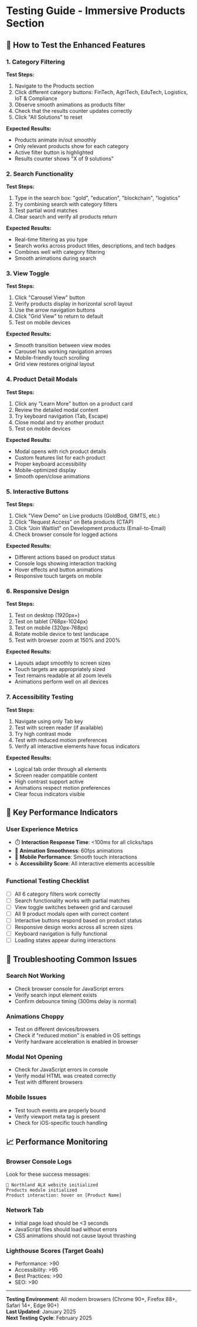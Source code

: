 # Testing Guide - Immersive Products Section

## 🧪 How to Test the Enhanced Features

### **1. Category Filtering**
**Test Steps:**
1. Navigate to the Products section
2. Click different category buttons: FinTech, AgriTech, EduTech, Logistics, IoT & Compliance
3. Observe smooth animations as products filter
4. Check that the results counter updates correctly
5. Click "All Solutions" to reset

**Expected Results:**
- Products animate in/out smoothly
- Only relevant products show for each category
- Active filter button is highlighted
- Results counter shows "X of 9 solutions"

### **2. Search Functionality**
**Test Steps:**
1. Type in the search box: "gold", "education", "blockchain", "logistics"
2. Try combining search with category filters
3. Test partial word matches
4. Clear search and verify all products return

**Expected Results:**
- Real-time filtering as you type
- Search works across product titles, descriptions, and tech badges
- Combines well with category filtering
- Smooth animations during search

### **3. View Toggle**
**Test Steps:**
1. Click "Carousel View" button
2. Verify products display in horizontal scroll layout
3. Use the arrow navigation buttons
4. Click "Grid View" to return to default
5. Test on mobile devices

**Expected Results:**
- Smooth transition between view modes
- Carousel has working navigation arrows
- Mobile-friendly touch scrolling
- Grid view restores original layout

### **4. Product Detail Modals**
**Test Steps:**
1. Click any "Learn More" button on a product card
2. Review the detailed modal content
3. Try keyboard navigation (Tab, Escape)
4. Close modal and try another product
5. Test on mobile devices

**Expected Results:**
- Modal opens with rich product details
- Custom features list for each product
- Proper keyboard accessibility
- Mobile-optimized display
- Smooth open/close animations

### **5. Interactive Buttons**
**Test Steps:**
1. Click "View Demo" on Live products (GoldBod, GIMTS, etc.)
2. Click "Request Access" on Beta products (CTAP)
3. Click "Join Waitlist" on Development products (Email-to-Email)
4. Check browser console for logged actions

**Expected Results:**
- Different actions based on product status
- Console logs showing interaction tracking
- Hover effects and button animations
- Responsive touch targets on mobile

### **6. Responsive Design**
**Test Steps:**
1. Test on desktop (1920px+)
2. Test on tablet (768px-1024px)
3. Test on mobile (320px-768px)
4. Rotate mobile device to test landscape
5. Test with browser zoom at 150% and 200%

**Expected Results:**
- Layouts adapt smoothly to screen sizes
- Touch targets are appropriately sized
- Text remains readable at all zoom levels
- Animations perform well on all devices

### **7. Accessibility Testing**
**Test Steps:**
1. Navigate using only Tab key
2. Test with screen reader (if available)
3. Try high contrast mode
4. Test with reduced motion preferences
5. Verify all interactive elements have focus indicators

**Expected Results:**
- Logical tab order through all elements
- Screen reader compatible content
- High contrast support active
- Animations respect motion preferences
- Clear focus indicators visible

## 🎯 Key Performance Indicators

### **User Experience Metrics**
- ⏱️ **Interaction Response Time**: <100ms for all clicks/taps
- 🎨 **Animation Smoothness**: 60fps animations
- 📱 **Mobile Performance**: Smooth touch interactions
- ♿ **Accessibility Score**: All interactive elements accessible

### **Functional Testing Checklist**
- [ ] All 6 category filters work correctly
- [ ] Search functionality works with partial matches
- [ ] View toggle switches between grid and carousel
- [ ] All 9 product modals open with correct content
- [ ] Interactive buttons respond based on product status
- [ ] Responsive design works across all screen sizes
- [ ] Keyboard navigation is fully functional
- [ ] Loading states appear during interactions

## 🔧 Troubleshooting Common Issues

### **Search Not Working**
- Check browser console for JavaScript errors
- Verify search input element exists
- Confirm debounce timing (300ms delay is normal)

### **Animations Choppy**
- Test on different devices/browsers
- Check if "reduced motion" is enabled in OS settings
- Verify hardware acceleration is enabled in browser

### **Modal Not Opening**
- Check for JavaScript errors in console
- Verify modal HTML was created correctly
- Test with different browsers

### **Mobile Issues**
- Test touch events are properly bound
- Verify viewport meta tag is present
- Check for iOS-specific touch handling

## 📈 Performance Monitoring

### **Browser Console Logs**
Look for these success messages:
```
🚀 Northland ALX website initialized
Products module initialized
Product interaction: hover on [Product Name]
```

### **Network Tab**
- Initial page load should be <3 seconds
- JavaScript files should load without errors
- CSS animations should not cause layout thrashing

### **Lighthouse Scores** (Target Goals)
- Performance: >90
- Accessibility: >95
- Best Practices: >90
- SEO: >90

---

**Testing Environment**: All modern browsers (Chrome 90+, Firefox 88+, Safari 14+, Edge 90+)  
**Last Updated**: January 2025  
**Next Testing Cycle**: February 2025
